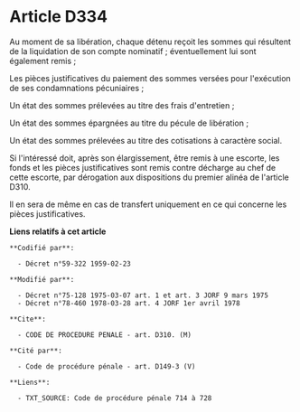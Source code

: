# Article D334

Au moment de sa libération, chaque détenu reçoit les sommes qui résultent de la liquidation de son compte nominatif ;
éventuellement lui sont également remis ;

Les pièces justificatives du paiement des sommes versées pour l'exécution de ses condamnations pécuniaires ;

Un état des sommes prélevées au titre des frais d'entretien ;

Un état des sommes épargnées au titre du pécule de libération ;

Un état des sommes prélevées au titre des cotisations à caractère social.

Si l'intéressé doit, après son élargissement, être remis à une escorte, les fonds et les pièces justificatives sont remis
contre décharge au chef de cette escorte, par dérogation aux dispositions du premier alinéa de l'article D310.

Il en sera de même en cas de transfert uniquement en ce qui concerne les pièces justificatives.

**Liens relatifs à cet article**

	**Codifié par**:

	  - Décret n°59-322 1959-02-23

	**Modifié par**:

	  - Décret n°75-128 1975-03-07 art. 1 et art. 3 JORF 9 mars 1975
	  - Décret n°78-460 1978-03-28 art. 4 JORF 1er avril 1978

	**Cite**:

	  - CODE DE PROCEDURE PENALE - art. D310. (M)

	**Cité par**:

	  - Code de procédure pénale - art. D149-3 (V)

	**Liens**:

	  - TXT_SOURCE: Code de procédure pénale 714 à 728
